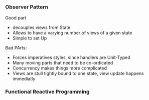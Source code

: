 ### Observer Pattern

Good part
 + decouples views from State
 + Allows to have a varying number of views of a given state
 + Simple to set Up
 
Bad PArts:
 + Forces imperatives styles, since handlers are Unit-Typed
 + Many moving parts that need to be co-ordicated
 + Concurrency makes things more complicated
 + Views are stull tightly bound to one state, view update happens immediatly
 
### Functional Reactive Programming 

